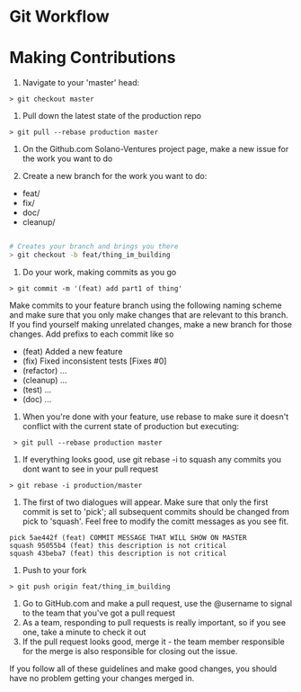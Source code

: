 Git Workflow
=====================

# Making Contributions

1. Navigate to your 'master' head:
 ```
 > git checkout master
 ```
 
1. Pull down the latest state of the production repo
 ``` 
 > git pull --rebase production master
 ```
 
1. On the Github.com Solano-Ventures project page, make a new issue for the work you want to do

1. Create a new branch for the work you want to do:
  - feat/
  - fix/
  - doc/
  - cleanup/

  ```bash
  
  # Creates your branch and brings you there
  > git checkout -b feat/thing_im_building
  ```
  
1. Do your work, making commits as you go
 ```
 > git commit -m '(feat) add part1 of thing'
 ```
 Make commits to your feature branch using the following naming scheme and make sure that you only make changes that are relevant to this branch. If you find yourself making unrelated changes, make a new branch for those changes. Add prefixs to each commit like so
  - (feat) Added a new feature
  - (fix) Fixed inconsistent tests [Fixes #0]
  - (refactor) ...
  - (cleanup) ...
  - (test) ...
  - (doc) ...

1. When you're done with your feature, use rebase to make sure it doesn't conflict with the current state of production but executing:
 ```
  > git pull --rebase production master
 ```

1. If everything looks good, use git rebase -i to squash any commits you dont want to see in your pull request
 ```
 > git rebase -i production/master
 ```

1. The first of two dialogues will appear.  Make sure that only the first commit is set to 'pick'; all subsequent commits should be changed from pick to 'squash'.  Feel free to modify the comitt messages as you see fit.
 ```
 pick 5ae442f (feat) COMMIT MESSAGE THAT WILL SHOW ON MASTER
 squash 95055b4 (feat) this description is not critical
 squash 43beba7 (feat) this description is not critical
 ```
 
1. Push to your fork
 ```
 > git push origin feat/thing_im_building
 ```
 
1. Go to GitHub.com and make a pull request, use the @username to signal to the team that you've got a pull request
1. As a team, responding to pull requests is really important, so if you see one, take a minute to check it out
1. If the pull request looks good, merge it - the team member responsible for the merge is also responsible for closing out the issue.

If you follow all of these guidelines and make good changes, you should have no problem getting your changes merged in.